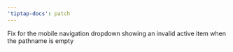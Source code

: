 ```yaml
---
'tiptap-docs': patch
---
```


Fix for the mobile navigation dropdown showing an invalid active item when the pathname is empty

